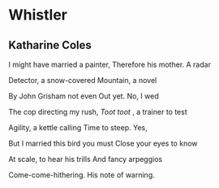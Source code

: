 # Whistler
## Katharine Coles
I might have married a painter,
Therefore his mother. A radar

Detector, a snow-covered
Mountain, a novel

By John Grisham not even
Out yet. No, I wed

The cop directing my rush,
 _Toot toot_ , a trainer to test

Agility, a kettle calling
Time to steep. Yes,

But I married this bird you must
Close your eyes to know

At scale, to hear his trills
And fancy arpeggios

Come-come-hithering.
His note of warning.